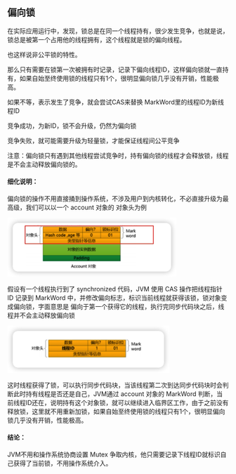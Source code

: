 ## 偏向锁



在实际应用运行中，发现，锁总是在同一个线程持有，很少发生竞争，也就是说，锁总是被第一个占用他的线程拥有，这个线程就是锁的偏向线程。

也这样说非公平锁的特性。



那么只有需要在锁第一次被拥有时记录，记录下偏向线程ID，这样偏向锁就一直持有，如果自始至终使用锁的线程只有1个，很明显偏向锁几乎没有开销，性能极高。

如果不等，表示发生了竞争，就会尝试CAS来替换 MarkWord里的线程ID为新线程ID

竞争成功，为新ID，锁不会升级，仍然为偏向锁

竞争失败，就可能需要升级为轻量锁，才能保证线程间公平竞争



注意：偏向锁只有遇到其他线程尝试竞争时，持有偏向锁的线程才会释放锁，线程是不会主动释放偏向锁的。



#### 细化说明：

偏向锁的操作不用直接捅到操作系统，不涉及用户到内核转化，不必直接升级为最高级，我们可以以一个 account 对象的 对象头为例

<img src="images/11%E3%80%81%E5%81%8F%E5%90%91%E9%94%81/image-20241206150757608.png" alt="image-20241206150757608" style="zoom: 67%;" />

假设有一个线程执行到了 synchronized 代码，JVM 使用 CAS 操作把线程指针 ID 记录到 MarkWord 中，并修改偏向标志，标识当前线程就获得该锁，锁对象变成偏向锁，字面意思是 偏向于第一个获得它的线程，执行完同步代码块之后，线程并不会主动释放偏向锁

<img src="images/11%E3%80%81%E5%81%8F%E5%90%91%E9%94%81/image-20241206150958391.png" alt="image-20241206150958391" style="zoom:67%;" />

这时线程获得了锁，可以执行同步代码块，当该线程第二次到达同步代码块时会判断此时持有线程是否还是自己，JVM通过 account 对象的 MarkWord 判断，当前线程ID还在，说明持有这个对象锁，就可以继续进入临界区工作，由于之前没有释放锁，这里就不用重新加锁，如果自始至终使用锁的线程只有1个，很明显偏向锁几乎没有开销，性能极高。



#### 结论：

JVM不用和操作系统协商设置 Mutex 争取内核，他只需要记录下线程ID就标识自己获得了当前锁，不用操作系统介入。

